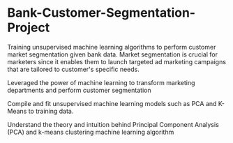 # Bank-Customer-Segmentation-Project

Training unsupervised machine learning algorithms to perform customer market segmentation given bank data. Market segmentation is crucial for marketers since it enables them to launch targeted ad marketing campaigns that are tailored to customer's specific needs. 

Leveraged the power of machine learning to transform marketing departments and perform customer segmentation

Compile and fit unsupervised machine learning models such as PCA and K-Means to training data.

Understand the theory and intuition behind Principal Component Analysis (PCA) and k-means clustering machine learning algorithm

